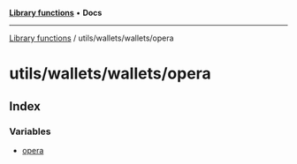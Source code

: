 [**Library functions**](../../../../README.md) • **Docs**

***

[Library functions](../../../../modules.md) / utils/wallets/wallets/opera

# utils/wallets/wallets/opera

## Index

### Variables

- [opera](variables/opera.md)
